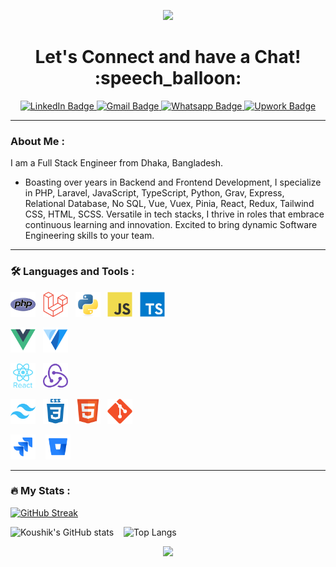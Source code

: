 
<p align="center">
  
  <img src="https://capsule-render.vercel.app/api?type=waving&color=gradient&text=Hi!&nbsp;from&nbsp;Koushik!&height=100&section=header"/>
</p>

<h1 align="center">
  Let's Connect and have a Chat! :speech_balloon:
</h1>

<div id="badges" align="center">
  <a href="https://www.linkedin.com/in/koushik-balo-718b7b176/">
    <img src="https://img.shields.io/badge/LinkedIn-blue?style=for-the-badge&logo=linkedin&logoColor=white" alt="LinkedIn Badge"/>
  </a>
  <a href="mailto:paponkoushik@gmail.com">
    <img src="https://img.shields.io/badge/Gmail-D14836?style=for-the-badge&logo=gmail&logoColor=white" alt="Gmail Badge"/>
  </a>
  <a href="https://wa.me/+8801675455764">
    <img src="https://img.shields.io/badge/WhatsApp-25D366?style=for-the-badge&logo=whatsapp&logoColor=white" alt="Whatsapp Badge"/>
  </a>
  <a href="https://www.upwork.com/freelancers/~0124748bbb0d72042a">
    <img src="https://img.shields.io/badge/upwork-6FDA44?style=for-the-badge&logo=upwork&logoColor=white" alt="Upwork Badge"/>
  </a>
</div>

---

### About Me :

I am a Full Stack Engineer from Dhaka, Bangladesh.
- Boasting over years in Backend and Frontend Development, I specialize in PHP, Laravel, JavaScript, TypeScript, Python, Grav, Express, Relational Database, No SQL, Vue, Vuex, Pinia, React, Redux, Tailwind CSS, HTML, SCSS. Versatile in tech stacks, I thrive in roles that embrace continuous learning and innovation. Excited to bring dynamic Software Engineering skills to your team.

---

### :hammer_and_wrench: Languages and Tools :
<div>
  <img src="https://github.com/devicons/devicon/blob/master/icons/php/php-original.svg" title="PHP" alt="PHP" width="40" height="40"/>&nbsp;&nbsp;
  <img src="https://github.com/devicons/devicon/blob/master/icons/laravel/laravel-original.svg" title="Laravel" alt="Laravel" width="40" height="40"/>&nbsp;&nbsp;
  <img src="https://github.com/devicons/devicon/blob/master/icons/python/python-original.svg" title="Python" alt="Python" width="40" height="40"/>&nbsp;&nbsp;
  <img src="https://github.com/devicons/devicon/blob/master/icons/javascript/javascript-original.svg" title="JavaScript" alt="JavaScript" width="40" height="40"/>&nbsp;&nbsp;
  <img src="https://github.com/devicons/devicon/blob/master/icons/typescript/typescript-original.svg" title="TypeScript" alt="TypeScript" width="40" height="40"/>&nbsp;&nbsp;
  
  <img src="https://github.com/devicons/devicon/blob/master/icons/vuejs/vuejs-original.svg" title="Vue" alt="Vue" width="40" height="40"/>&nbsp;&nbsp;
  <img src="https://github.com/devicons/devicon/blob/master/icons/vuetify/vuetify-original.svg" title="Vuetify" alt="Vuetify" width="40" height="40"/>&nbsp;&nbsp;
  
  <img src="https://github.com/devicons/devicon/blob/master/icons/react/react-original-wordmark.svg" title="React" alt="React" width="40" height="40"/>&nbsp;&nbsp;
  <img src="https://github.com/devicons/devicon/blob/master/icons/redux/redux-original.svg" title="Redux" alt="Redux " width="40" height="40"/>&nbsp;&nbsp;
  
  <img src="https://github.com/devicons/devicon/blob/master/icons/tailwindcss/tailwindcss-original.svg" title="Tailwind CSS" alt="Tailwind CSS" width="40" height="40"/>&nbsp;&nbsp;
  <img src="https://github.com/devicons/devicon/blob/master/icons/css3/css3-plain-wordmark.svg"  title="CSS3" alt="CSS" width="40" height="40"/>&nbsp;&nbsp;
  <img src="https://github.com/devicons/devicon/blob/master/icons/html5/html5-original.svg" title="HTML5" alt="HTML" width="40" height="40"/>&nbsp;&nbsp;
  <img src="https://github.com/devicons/devicon/blob/master/icons/git/git-original.svg" title="Git" alt="Git" width="40" height="40"/> &nbsp;&nbsp;

  <img src="https://github.com/devicons/devicon/blob/master/icons/jira/jira-original.svg" title="Git" alt="Git" width="40" height="40"/> &nbsp;&nbsp;
  <img src="https://github.com/devicons/devicon/blob/master/icons/bitbucket/bitbucket-original.svg" title="Git" alt="Git" width="40" height="40"/> &nbsp;&nbsp;
  
</div>

---
### :fire: My Stats :

<a href="https://git.io/streak-stats"><img src="https://streak-stats.demolab.com?user=paponkoushik&theme=calm&border_radius=8.4" alt="GitHub Streak" /></a>

![Koushik's GitHub stats](https://github-readme-stats.vercel.app/api?username=paponkoushik&show_icons=true&theme=transparent)  &nbsp;&nbsp; ![Top Langs](https://github-readme-stats.vercel.app/api/top-langs/?username=paponkoushik&hide_progress=true)

<p align="center">
  <img src="https://capsule-render.vercel.app/api?type=waving&color=gradient&height=100&section=footer"/>
</p>
